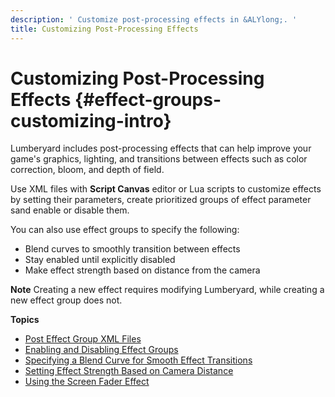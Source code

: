 ```yaml
---
description: ' Customize post-processing effects in &ALYlong;. '
title: Customizing Post-Processing Effects
---
```

# Customizing Post\-Processing Effects {#effect-groups-customizing-intro}

Lumberyard includes post\-processing effects that can help improve your game's graphics, lighting, and transitions between effects such as color correction, bloom, and depth of field\.

Use XML files with **Script Canvas** editor or Lua scripts to customize effects by setting their parameters, create prioritized groups of effect parameter sand enable or disable them\.

You can also use effect groups to specify the following:
+ Blend curves to smoothly transition between effects
+ Stay enabled until explicitly disabled
+ Make effect strength based on distance from the camera

**Note**
Creating a new effect requires modifying Lumberyard, while creating a new effect group does not\.

**Topics**
+ [Post Effect Group XML Files](/docs/userguide/rendering/effect-groups/xml-files.md)
+ [Enabling and Disabling Effect Groups](/docs/userguide/rendering/effect-groups/enabling-disabling.md)
+ [Specifying a Blend Curve for Smooth Effect Transitions](/docs/userguide/rendering/effect-groups/transitions.md)
+ [Setting Effect Strength Based on Camera Distance](/docs/userguide/rendering/effect-groups/strength-camera-distance.md)
+ [Using the Screen Fader Effect](/docs/userguide/rendering/effect-groups/screen-fader-effect.md)
